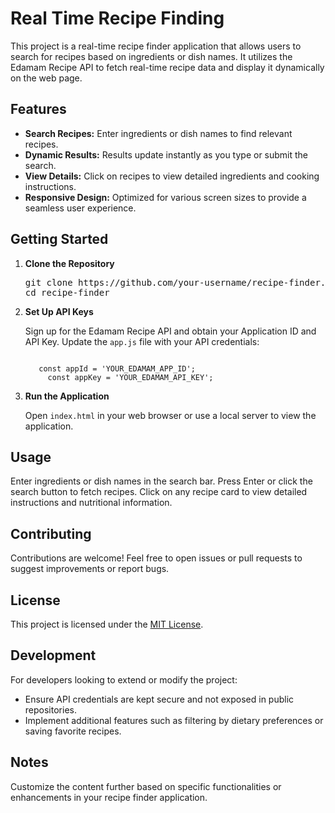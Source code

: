 # Real Time Recipe Finding

  <p>This project is a real-time recipe finder application that allows users to search for recipes based on ingredients or dish names. It utilizes the Edamam Recipe API to fetch real-time recipe data and display it dynamically on the web page.</p>

  <h2>Features</h2>
  <ul>
    <li><strong>Search Recipes:</strong> Enter ingredients or dish names to find relevant recipes.</li>
    <li><strong>Dynamic Results:</strong> Results update instantly as you type or submit the search.</li>
    <li><strong>View Details:</strong> Click on recipes to view detailed ingredients and cooking instructions.</li>
    <li><strong>Responsive Design:</strong> Optimized for various screen sizes to provide a seamless user experience.</li>
  </ul>

  <h2>Getting Started</h2>
  <ol>
    <li><strong>Clone the Repository</strong></li>
    <pre>git clone https://github.com/your-username/recipe-finder.git
cd recipe-finder</pre>

   <li><strong>Set Up API Keys</strong></li>
   
   <p>Sign up for the Edamam Recipe API and obtain your Application ID and API Key. Update the <code>app.js</code> file with your API credentials:</p>
    <pre><code>
   const appId = 'YOUR_EDAMAM_APP_ID';
     const appKey = 'YOUR_EDAMAM_API_KEY';</code></pre>

   <li><strong>Run the Application</strong></li>
    <p>Open <code>index.html</code> in your web browser or use a local server to view the application.</p>
  </ol>

  <h2>Usage</h2>
  <p>Enter ingredients or dish names in the search bar. Press Enter or click the search button to fetch recipes. Click on any recipe card to view detailed instructions and nutritional information.</p>

  <h2>Contributing</h2>
  <p>Contributions are welcome! Feel free to open issues or pull requests to suggest improvements or report bugs.</p>

  <h2>License</h2>
  <p>This project is licensed under the <a href="LICENSE">MIT License</a>.</p>
</div>

<div class="container">
  <h2>Development</h2>
  <p>For developers looking to extend or modify the project:</p>
  <ul>
    <li>Ensure API credentials are kept secure and not exposed in public repositories.</li>
    <li>Implement additional features such as filtering by dietary preferences or saving favorite recipes.</li>
  </ul>

  <h2>Notes</h2>
  <p>Customize the content further based on specific functionalities or enhancements in your recipe finder application.</p>
</div>
